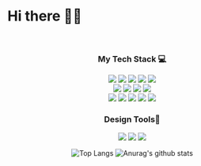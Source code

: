<h1>Hi there 🤙🏻</h1>
<br>

<div align="center">
  <h3>My Tech Stack 💻</h3>
   <img src="https://img.shields.io/badge/HTML5-E34F26?style=Static&logo=HTML5&logoColor=white&logoWidth=10&logoheight=20">
  
   <img src="https://img.shields.io/badge/CSS3-1572B6?style=Static&logo=CSS3&logoColor=white">
   <img src="https://img.shields.io/badge/Bootstrapap-7952B3?style=Static&logo=bootstrap&logoColor=white"/>
   <img src="https://img.shields.io/badge/Tailwind CSS-06B6D4?style=Static&logo=Tailwind CSS&logoColor=white"/>
   <img src="https://img.shields.io/badge/Sass-CC6699?style=Static&logo=Sass&logoColor=white">
   <br>
   <img src="https://img.shields.io/badge/JavaScript-F7DF1E?style=Static&logo=JavaScript&logoColor=black">
   <img src="https://img.shields.io/badge/Typescript-3178C6?style=Static&logo=Typescript&logoColor=white"/>
   <img src="https://img.shields.io/badge/React-61DAFB?style=Static&logo=React&logoColor=3776AB">
   <img src="https://img.shields.io/badge/Node.js-339933?style=Static&logo=Node.js&logoColor=white"/>
   <br>

   <img src="https://img.shields.io/badge/MongoDB-47A248?style=Static&logo=MongoDB&logoColor=white"/>
   <img src="https://img.shields.io/badge/mysql-4479A1?style=Static&logo=mysql&logoColor=white"/>
   <img src="https://img.shields.io/badge/Python-3776AB?style=Static&logo=Python&logoColor=white">
   <img src="https://img.shields.io/badge/PHP-777BB4?style=Static&logo=php&logoColor=white"/> 
   <img src="https://img.shields.io/badge/Git-F05032?style=Static&logo=Git&logoColor=white">

  <h3>Design Tools🎨</h3>
  <img src="https://img.shields.io/badge/Adobe Photoshop-31A8FF?style=Static&logo=Adobe Photoshop&logoColor=white">
  <img src="https://img.shields.io/badge/Adobe Illustrator-FF9A00?style=Static&logo=Adobe Illustrator&logoColor=white">
  <img src="https://img.shields.io/badge/Figma-F24E1E?style=Static&logo=Figma&logoColor=white">

  ![Top Langs](https://github-readme-stats.vercel.app/api/top-langs/?username=constyejin&layout=compact&theme=blue-green) 
  ![Anurag's github stats](https://github-readme-stats.vercel.app/api?username=constyejin&show_icons=true&theme=blue-green)
</div>
